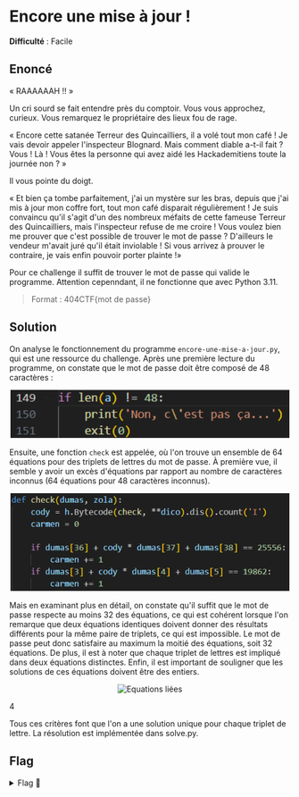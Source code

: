 # Encore une mise à jour !

**Difficulté** : Facile

## Enoncé

« RAAAAAAH !! »

Un cri sourd se fait entendre près du comptoir. Vous vous approchez, curieux. Vous remarquez le propriétaire des lieux fou de rage.

« Encore cette satanée Terreur des Quincailliers, il a volé tout mon café ! Je vais devoir appeler l'inspecteur Blognard. Mais comment diable a-t-il fait ?
Vous ! Là ! Vous êtes la personne qui avez aidé les Hackademitiens toute la journée non ? »

Il vous pointe du doigt.

« Et bien ça tombe parfaitement, j'ai un mystère sur les bras, depuis que j'ai mis à jour mon coffre fort, tout mon café disparait régulièrement ! Je suis convaincu qu'il s'agit d'un des nombreux méfaits de cette fameuse Terreur des Quincailliers, mais l'inspecteur refuse de me croire ! Vous voulez bien me prouver que c'est possible de trouver le mot de passe ? D'ailleurs le vendeur m'avait juré qu'il était inviolable ! Si vous arrivez à prouver le contraire, je vais enfin pouvoir porter plainte !»

Pour ce challenge il suffit de trouver le mot de passe qui valide le programme. Attention cepenndant, il ne fonctionne que avec Python 3.11.

> Format : 404CTF{mot de passe}


## Solution

On analyse le fonctionnement du programme `encore-une-mise-a-jour.py`, qui est une ressource du challenge. Après une première lecture du programme, on constate que le mot de passe doit être composé de 48 caractères :

<p align="center"><img src="Longeur mot de passe.png" alt="Longeur mot de passe" width="500"></p>

Ensuite, une fonction `check` est appelée, où l'on trouve un ensemble de 64 équations pour des triplets de lettres du mot de passe. À première vue, il semble y avoir un excès d'équations par rapport au nombre de caractères inconnus (64 équations pour 48 caractères inconnus).

<p align="center"><img src="Equations.png" alt="Equations" width="500"></p>

Mais en examinant plus en détail, on constate qu'il suffit que le mot de passe respecte au moins 32 des équations, ce qui est cohérent lorsque l'on remarque que deux équations identiques doivent donner des résultats différents pour la même paire de triplets, ce qui est impossible. Le mot de passe peut donc satisfaire au maximum la moitié des équations, soit 32 équations.  De plus, il est à noter que chaque triplet de lettres est impliqué dans deux équations distinctes. Enfin, il est important de souligner que les solutions de ces équations doivent être des entiers.

<p align="center"><img src="Equations liées.png" alt="Equations liées" width="500"></p>4

Tous ces critères font que l'on a une solution unique pour chaque triplet de lettre. La résolution est implémentée dans solve.py.


## Flag

<details>
<summary> Flag 🚩</summary>

```
404CTF{H!Dd&N-v4r$_f0r_5p3ciaLiz3d_0pCoD3S!|12T5Y22EML8}
```

